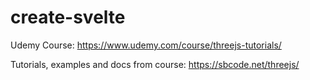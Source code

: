 # create-svelte

Udemy Course: https://www.udemy.com/course/threejs-tutorials/

Tutorials, examples and docs from course: https://sbcode.net/threejs/
